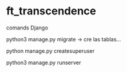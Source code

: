 # ft_transcendence

comands Django

python3 manage.py migrate  -> cre  las tablas...

python manage.py createsuperuser

python3 manage.py runserver
